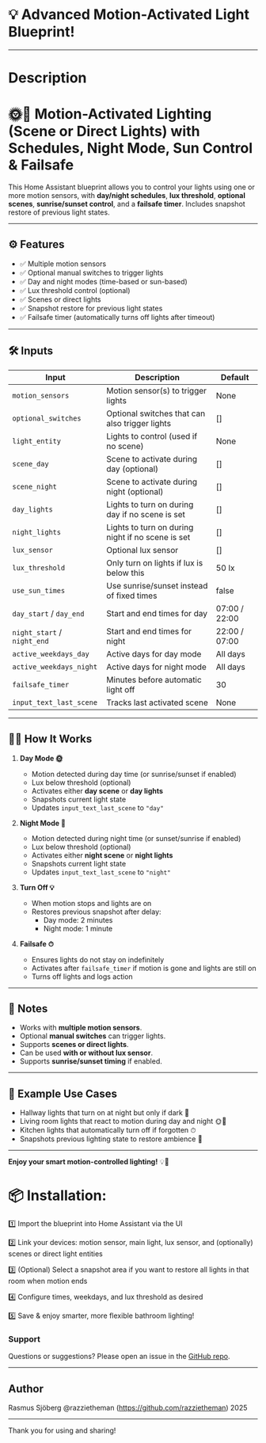 # 💡 Advanced Motion-Activated Light Blueprint!

---
# Description

# 🌞🌙 Motion-Activated Lighting (Scene or Direct Lights) with Schedules, Night Mode, Sun Control & Failsafe

This Home Assistant blueprint allows you to control your lights using one or more motion sensors, with **day/night schedules**, **lux threshold**, **optional scenes**, **sunrise/sunset control**, and a **failsafe timer**. Includes snapshot restore of previous light states.

---

## ⚙️ Features

- ✅ Multiple motion sensors
- ✅ Optional manual switches to trigger lights
- ✅ Day and night modes (time-based or sun-based)
- ✅ Lux threshold control (optional)
- ✅ Scenes or direct lights
- ✅ Snapshot restore for previous light states
- ✅ Failsafe timer (automatically turns off lights after timeout)

---

## 🛠️ Inputs

| Input | Description | Default |
|-------|------------|---------|
| `motion_sensors` | Motion sensor(s) to trigger lights | None |
| `optional_switches` | Optional switches that can also trigger lights | [] |
| `light_entity` | Lights to control (used if no scene) | None |
| `scene_day` | Scene to activate during day (optional) | [] |
| `scene_night` | Scene to activate during night (optional) | [] |
| `day_lights` | Lights to turn on during day if no scene is set | [] |
| `night_lights` | Lights to turn on during night if no scene is set | [] |
| `lux_sensor` | Optional lux sensor | [] |
| `lux_threshold` | Only turn on lights if lux is below this | 50 lx |
| `use_sun_times` | Use sunrise/sunset instead of fixed times | false |
| `day_start` / `day_end` | Start and end times for day | 07:00 / 22:00 |
| `night_start` / `night_end` | Start and end times for night | 22:00 / 07:00 |
| `active_weekdays_day` | Active days for day mode | All days |
| `active_weekdays_night` | Active days for night mode | All days |
| `failsafe_timer` | Minutes before automatic light off | 30 |
| `input_text_last_scene` | Tracks last activated scene | None |

---

## 🏃‍♂️ How It Works

1. **Day Mode 🌞**
   - Motion detected during day time (or sunrise/sunset if enabled)
   - Lux below threshold (optional)
   - Activates either **day scene** or **day lights**
   - Snapshots current light state
   - Updates `input_text_last_scene` to `"day"`

2. **Night Mode 🌙**
   - Motion detected during night time (or sunset/sunrise if enabled)
   - Lux below threshold (optional)
   - Activates either **night scene** or **night lights**
   - Snapshots current light state
   - Updates `input_text_last_scene` to `"night"`

3. **Turn Off 💡**
   - When motion stops and lights are on
   - Restores previous snapshot after delay:
     - Day mode: 2 minutes
     - Night mode: 1 minute

4. **Failsafe ⏱**
   - Ensures lights do not stay on indefinitely
   - Activates after `failsafe_timer` if motion is gone and lights are still on
   - Turns off lights and logs action

---

## 🔗 Notes

- Works with **multiple motion sensors**.
- Optional **manual switches** can trigger lights.
- Supports **scenes or direct lights**.
- Can be used **with or without lux sensor**.
- Supports **sunrise/sunset timing** if enabled.

---

## 📌 Example Use Cases

- Hallway lights that turn on at night but only if dark 🌙
- Living room lights that react to motion during day and night 🌞🌙
- Kitchen lights that automatically turn off if forgotten ⏱
- Snapshots previous lighting state to restore ambience 🎨

---

**Enjoy your smart motion-controlled lighting!** 💡🚀



# 📦 Installation:

1️⃣ Import the blueprint into Home Assistant via the UI

2️⃣ Link your devices: motion sensor, main light, lux sensor, and (optionally) scenes or direct light entities

3️⃣ (Optional) Select a snapshot area if you want to restore all lights in that room when motion ends

4️⃣ Configure times, weekdays, and lux threshold as desired

5️⃣ Save & enjoy smarter, more flexible bathroom lighting!


### Support  
Questions or suggestions? Please open an issue in the [GitHub repo](https://github.com/razzietheman/Advanced-Motion-Activated-Light-Blueprint).

---

## Author  
Rasmus Sjöberg @razzietheman (https://github.com/razzietheman)
2025

---

Thank you for using and sharing!
